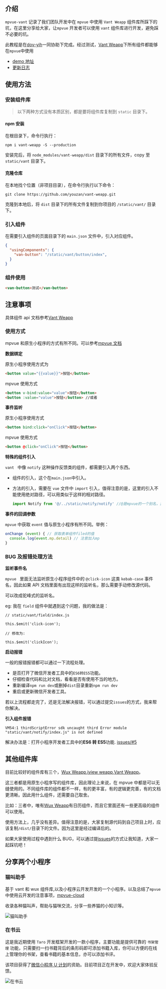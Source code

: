 ## 介绍

`mpvue-vant` 记录了我们团队开发中在 `mpvue` 中使用 `Vant Weapp` 组件库所踩下的坑，在这里分享给大家，让`mpvue` 开发者可以使用 `vant` 组件库进行开发，避免踩不必要的坑。

此教程是在[dov-yih](https://github.com/dov-yih)一同协助下完成。经过测试，[Vant Weapp](https://youzan.github.io/vant-weapp/#/intro)下所有组件都能够在`mpvue`中使用

- [demo 地址](./demo)
- [更新日志](./blog/update.md)

## 使用方法

### 安装组件库

> 以下两种方式没有本质区别，都是要将组件库复制到 `static` 目录下。

#### npm 安装

在根目录下，命令行执行：

```shell
npm i vant-weapp -S --production
```

安装完后，将 `node_modules/vant-weapp/dist` 目录下的所有文件，copy 至 `static/vant` 目录下。

#### 克隆仓库

在本地找个位置（非项目目录），在命令行执行以下命令：

```shell
git clone https://github.com/youzan/vant-weapp.git
```

克隆到本地后，将 `dist` 目录下的所有文件复制到你项目的 `/static/vant/` 目录下。

### 引入组件

在需要引入组件的页面目录下的 `main.json` 文件中，引入对应组件。

```json
{
  "usingComponents": {
    "van-button": "/static/vant/button/index",
  }
}
```

### 组件使用

```html
<van-button>测试</van-button>
```

## 注意事项

具体组件 api 文档参考[Vant Weapp](https://youzan.github.io/vant-weapp/#/intro)

### 使用方式

mpvue 和原生小程序的方式有所不同。可以参考[mpvue 文档](http://mpvue.com/)

**数据绑定**

原生小程序使用方式为

```html
<button value="{{value}}">按钮</button>
```

mpvue 使用方式

```html
<button v-bind:value="value">按钮</button>
<button :value="value">按钮</button> //或者
```

**事件监听**

原生小程序使用方式

```html
<button bind:click="onClick">按钮</button>
```

mpvue 使用方式

```html
<button @click="onClick">按钮</button>
```

**特殊的组件引入**

`vant ` 中像 `notify` 这种操作反馈类的组件，都需要引入两个东西。

- 组件的引入，这个在`main.json`中引入。

- 方法的引入，需要在 `vue` 文件中 `import` 引入，值得注意的是，这里的引入不能使用绝对路径，可以用类似于这样的相对路径。

  ```js
  import Notify from '@/../static/notify/notify' //@是mpvue的一个别名，指向src目录
  ```

**事件的回调参数**

`mpvue` 中获取 `event` 值与原生小程序有所不同。举例：

```js
onChange (event) { // 获取表单组件filed的值
  console.log(event.mp.detail) // 注意加入mp
}
```

### BUG 及报错处理方法

**监听事件名**

`mpvue ` 里面无法监听原生小程序组件中的 `@click-icon` 这类 `kebab-case` 事件名，因此如果 API 文档里面有出现这样的监听名，那么需要手动修改源代码。

可以改成驼峰式的监听名。

eg: 我在 `field` 组件中就遇到这个问题，我的做法是：

```
// static/vant/field/index.js

this.$emit('click-icon');

// 修改为:

this.$emit('clickIcon');
```

**启动报错**

一般的报错报错都可以通过一下流程处理。

- 是否打开了微信开发者工具中的`ES6转ES5`功能。
- 仔细检查代码和比对文档，看看是否有使用不当的地方。
- 重新编译`npm run dev`或删掉`dist`目录重新`npm run dev`
- 重启或更新微信开发者工具。

若以上流程都走完了，还是无法解决报错，可以通过提交`issues`的方式，我来帮你解决。

**引入组件报错**

```shell
VM54:1 thirdScriptError sdk uncaught third Error module "static/vant/notify/index.js" is not defined
```

解决办法是：打开小程序开发者工具中的**ES6 转 ES5**功能. [issues/#5](https://github.com/Rychou/mpvue-vant/issues/5#issuecomment-419620351)

## 其他组件库

目前比较好的组件库有三个，[Wux Weapp](https://wux-weapp.github.io/wux-weapp-docs/#/),[iview weapp](https://weapp.iviewui.com/),[Vant Weapp](https://youzan.github.io/vant-weapp/#/intro)。

这三者都是用原生小程序写的组件库，因此理论上来说，在 mpvue 中都是可以无缝使用的。不同组件库的组件都不一样，有的更丰富，有的逻辑更完善，有的文档更清晰。因此用什么组件，还需要自己取舍。

比如：三者中，唯有[Wux Weapp](https://wux-weapp.github.io/wux-weapp-docs/#/)有日历组件，而且它里面还有一些更高级的组件可以使用。

使用方法上，几乎没有差异。值得注意的是，大家复制源代码到自己项目上时，应该复制`/dist/`目录下的文件。因为这里是经过编译后的。

如果大家使用过程中遇到什么 BUG，可以通过提[issues](https://github.com/Rychou/mpvue-vant/issues)的方式让我知道，大家一起踩坑吧！

## 分享两个小程序

### 猫叫助手

基于 vant 和 wux 组件库,以及小程序云开发开发的一个小程序。以及总结了`mpvue`中使用云开发的注意事项，[mpvue-cloud](https://github.com/Rychou/mpvue-cloud)

收录各种猫叫声，帮助与猫咪交流，分享一些养猫的小知识等。

![猫叫助手](https://ws3.sinaimg.cn/large/005BYqpgly1g22ii40s6kj325s0m8tcq.jpg)

### 在书云

这是我近期使用 `Taro` 开发框架开发的一款小程序，主要功能是提供可靠的 `书架管理` 功能，只需要扫一扫书籍背后的条形码即可添加书籍入库，你可以方便的在线上管理你的书架，查看书籍的基本信息，亦可以添加书评。

该项目获得了[微信小程序 U 计划](https://edu.weixin.qq.com/cgi-bin/newreadtemplate?t=edu_portal/zh-hans/apply/apply-u-plan/index)的资助。目前项目正在开发中，欢迎大家体验反馈。

![在书云](https://ws3.sinaimg.cn/large/005BYqpgly1g22igfh59bj325s0m8wig.jpg)
